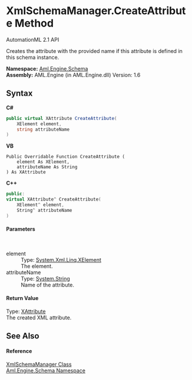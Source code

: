 # XmlSchemaManager.CreateAttribute Method 
AutomationML 2.1 API 

Creates the attribute with the provided name if this attribute is defined in this schema instance.

**Namespace:**&nbsp;<a href="N_Aml_Engine_Schema">Aml.Engine.Schema</a><br />**Assembly:**&nbsp;AML.Engine (in AML.Engine.dll) Version: 1.6

## Syntax

**C#**<br />
``` C#
public virtual XAttribute CreateAttribute(
	XElement element,
	string attributeName
)
```

**VB**<br />
``` VB
Public Overridable Function CreateAttribute ( 
	element As XElement,
	attributeName As String
) As XAttribute
```

**C++**<br />
``` C++
public:
virtual XAttribute^ CreateAttribute(
	XElement^ element, 
	String^ attributeName
)
```


#### Parameters
&nbsp;<dl><dt>element</dt><dd>Type: <a href="https://docs.microsoft.com/dotnet/api/system.xml.linq.xelement" target="_parent" rel="noopener noreferrer">System.Xml.Linq.XElement</a><br />The element.</dd><dt>attributeName</dt><dd>Type: <a href="https://docs.microsoft.com/dotnet/api/system.string" target="_parent" rel="noopener noreferrer">System.String</a><br />Name of the attribute.</dd></dl>

#### Return Value
Type: <a href="https://docs.microsoft.com/dotnet/api/system.xml.linq.xattribute" target="_parent" rel="noopener noreferrer">XAttribute</a><br />The created XML attribute.

## See Also


#### Reference
<a href="T_Aml_Engine_Schema_XmlSchemaManager">XmlSchemaManager Class</a><br /><a href="N_Aml_Engine_Schema">Aml.Engine.Schema Namespace</a><br />